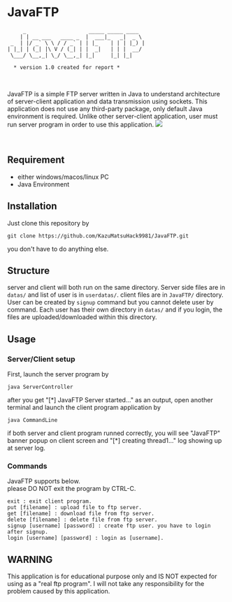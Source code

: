 # JavaFTP
```
     _                    _____ _____ ____  
    | | __ ___   ____ _  |  ___|_   _|  _ \ 
 _  | |/ _` \ \ / / _` | | |_    | | | |_) |
| |_| | (_| |\ V / (_| | |  _|   | | |  __/ 
 \___/ \__,_| \_/ \__,_| |_|     |_| |_|

  * version 1.0 created for report *

```

<br/>

JavaFTP is a simple FTP server written in Java to understand architecture of server-client application and data transmission using sockets. This application does not use any third-party package, only default Java environment is required. Unlike other server-client application, user must run server program in order to use this application.
![](./sample.gif)

<br/>

## Requirement
* either windows/macos/linux PC
* Java Environment


## Installation
Just clone this repository by
```
git clone https://github.com/KazuMatsuHack9981/JavaFTP.git
```
you don't have to do anything else.


## Structure
server and client will both run on the same directory. Server side files are in `datas/` and list of user is in `userdatas/`. client files are in `JavaFTP/` directory. User can be created by `signup` command but you cannot delete user by command. Each user has their own directory in `datas/` and if you login, the files are uploaded/downloaded within this directory.


## Usage

### Server/Client setup
First, launch the server program by
```
java ServerController
```

after you get "[*] JavaFTP Server started..." as an output, open another terminal and launch the client program application by
```
java CommandLine
```
if both server and client program runned correctly, you will see "JavaFTP" banner popup on client screen and "[*] creating thread1..." log showing up at server log.


### Commands
JavaFTP supports below.  
please DO NOT exit the program by CTRL-C.
```
exit : exit client program.
put [filename] : upload file to ftp server.
get [filename] : download file from ftp server.
delete [filename] : delete file from ftp server.
signup [username] [password] : create ftp user. you have to login after signup.
login [username] [password] : login as [username].
```


## WARNING
This application is for educational purpose only and IS NOT expected for using as a "real ftp program". I will not take any responsibility for the problem caused by this application.
